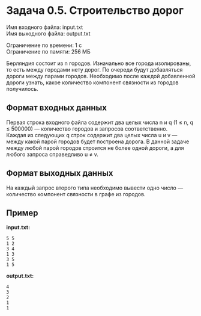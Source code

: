 # Задача 0.5. Строительство дорог

Имя входного файла: input.txt  
Имя выходного файла: output.txt  

Ограничение по времени: 1 с  
Ограничение по памяти: 256 МБ  

Берляндия состоит из n городов. Изначально все города изолированы, то есть между городами нету дорог. По очереди будут добавляться дороги между парами городов. Необходимо после каждой добавленной дороги узнать, какое количество компонент связности из городов получилось.

## Формат входных данных

Первая строка входного файла содержит два целых числа n и q (1 ≤ n, q ≤ 500000) — количество городов и запросов соответственно.  
Каждая из следующих q строк содержит два целых числа u и v — между какой парой городов будет построена дорога. В данной задаче между любой парой городов строится не более одной дороги, а для любого запроса справедливо u ≠ v.

## Формат выходных данных

На каждый запрос второго типа необходимо вывести одно число — количество компонент связности в графе из городов.

## Пример

**input.txt:**
```
5 5
1 2
3 4
1 3
3 5
1 5
```

**output.txt:**
```
4
3
2
1
1
``` 
```
